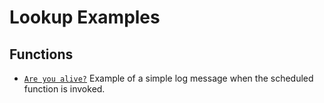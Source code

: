 # Lookup Examples

## Functions

- [`Are you alive?`](./src/alive.js) Example of a simple log message when the scheduled function is invoked.

